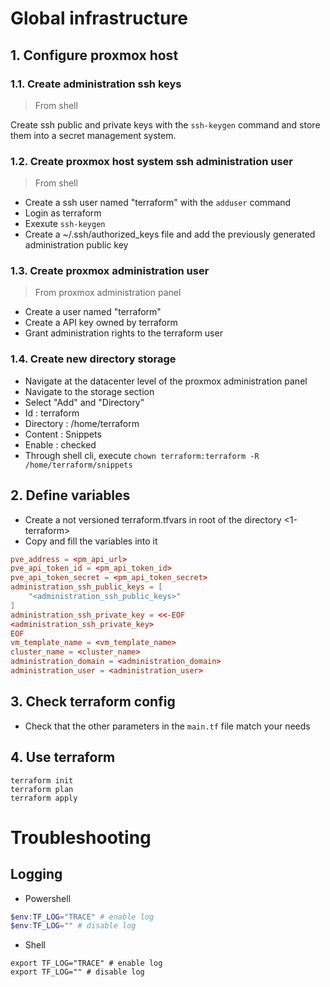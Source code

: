 # Global infrastructure

## 1. Configure proxmox host

### 1.1. Create administration ssh keys

> From shell

Create ssh public and private keys with the `ssh-keygen` command and store them into a secret management system.

### 1.2. Create proxmox host system ssh administration user

> From shell

- Create a ssh user named "terraform" with the `adduser` command
- Login as terraform
- Exexute `ssh-keygen`
- Create a ~/.ssh/authorized_keys file and add the previously generated administration public key

### 1.3. Create proxmox administration user

> From proxmox administration panel

- Create a user named "terraform"
- Create a API key owned by terraform
- Grant administration rights to the terraform user

### 1.4. Create new directory storage

- Navigate at the datacenter level of the proxmox administration panel
- Navigate to the storage section
- Select "Add" and "Directory"
- Id : terraform
- Directory : /home/terraform
- Content : Snippets
- Enable : checked
- Through shell cli, execute `chown terraform:terraform -R /home/terraform/snippets`

## 2. Define variables

- Create a not versioned terraform.tfvars in root of the directory <1-terraform>
- Copy and fill the variables into it

```conf
pve_address = <pm_api_url>
pve_api_token_id = <pm_api_token_id>
pve_api_token_secret = <pm_api_token_secret>
administration_ssh_public_keys = [
    "<administration_ssh_public_keys>"
]
administration_ssh_private_key = <<-EOF
<administration_ssh_private_key>
EOF
vm_template_name = <vm_template_name>
cluster_name = <cluster_name>
administration_domain = <administration_domain>
administration_user = <administration_user>
```

## 3. Check terraform config

- Check that the other parameters in the `main.tf` file match your needs

## 4. Use terraform

```shell
terraform init
terraform plan
terraform apply
```

# Troubleshooting

## Logging

- Powershell

```powershell
$env:TF_LOG="TRACE" # enable log
$env:TF_LOG="" # disable log
```

- Shell

```shell
export TF_LOG="TRACE" # enable log
export TF_LOG="" # disable log
```
